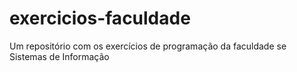 # exercicios-faculdade
Um repositório com os exercícios de programação da faculdade se Sistemas de Informação
